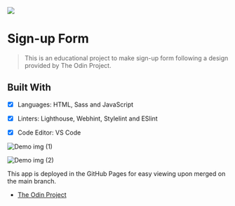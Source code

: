![](https://img.shields.io/badge/The_Odin_Project-e3b261)

# Sign-up Form

> This is an educational project to make sign-up form following a design provided by The Odin Project.


## Built With

- [x] Languages: HTML, Sass and JavaScript
- [x] Linters: Lighthouse, Webhint, Stylelint and ESlint
- [x] Code Editor: VS Code








![Demo img (1)](https://user-images.githubusercontent.com/105444897/220972010-9069ebb3-a58c-46ca-a10c-0a7f1c705e9c.png)


![Demo img (2)](https://user-images.githubusercontent.com/105444897/220972015-a5406b36-db0f-4fc0-968f-ebbf4560d9c2.png)

This app is deployed in the GitHub Pages for easy viewing upon merged on the main branch.

- [The Odin Project](https://www.theodinproject.com/)

